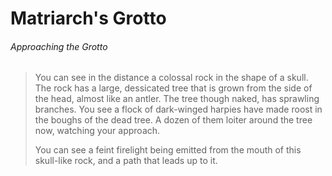 # Matriarch's Grotto
###### Approaching the Grotto

> You can see in the distance a colossal rock in the shape of a skull. The rock has a large, dessicated tree that is grown from the side of the head, almost like an antler. The tree though naked, has sprawling branches. You see a flock of dark-winged harpies have made roost in the boughs of the dead tree. A dozen of them loiter around the tree now, watching your approach.
>
> You can see a feint firelight being emitted from the mouth of this skull-like rock, and a path that leads up to it. 